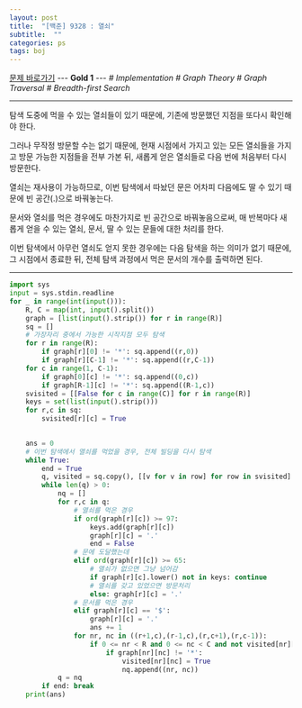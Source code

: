 ```yaml
---
layout: post
title:  "[백준] 9328 : 열쇠"
subtitle:  ""
categories: ps
tags: boj
---
```


[문제 바로가기](https://www.acmicpc.net/problem/9328) --- **Gold 1** --- *# Implementation # Graph Theory # Graph Traversal # Breadth-first Search*

---

탐색 도중에 먹을 수 있는 열쇠들이 있기 때문에, 기존에 방문했던 지점을 또다시 확인해야 한다.

그러나 무작정 방문할 수는 없기 때문에, 현재 시점에서 가지고 있는 모든 열쇠들을 가지고 방문 가능한 지점들을 전부 가본 뒤, 새롭게 얻은 열쇠들로 다음 번에 처음부터 다시 방문한다.

열쇠는 재사용이 가능하므로, 이번 탐색에서 따놨던 문은 어차피 다음에도 딸 수 있기 때문에 빈 공간(.)으로 바꿔놓는다.

문서와 열쇠를 먹은 경우에도 마찬가지로 빈 공간으로 바꿔놓음으로써, 매 반복마다 새롭게 얻을 수 있는 열쇠, 문서, 딸 수 있는 문들에 대한 처리를 한다.

이번 탐색에서 아무런 열쇠도 얻지 못한 경우에는 다음 탐색을 하는 의미가 없기 때문에, 그 시점에서 종료한 뒤, 전체 탐색 과정에서 먹은 문서의 개수를 출력하면 된다.

---

```python
import sys
input = sys.stdin.readline
for _ in range(int(input())):
    R, C = map(int, input().split())
    graph = [list(input().strip()) for r in range(R)]
    sq = []
    # 가장자리 중에서 가능한 시작지점 모두 탐색
    for r in range(R):
        if graph[r][0] != '*': sq.append((r,0))
        if graph[r][C-1] != '*': sq.append((r,C-1))
    for c in range(1, C-1):
        if graph[0][c] != '*': sq.append((0,c))
        if graph[R-1][c] != '*': sq.append((R-1,c))
    svisited = [[False for c in range(C)] for r in range(R)]
    keys = set(list(input().strip()))
    for r,c in sq:
        svisited[r][c] = True
    

    ans = 0
    # 이번 탐색에서 열쇠를 먹었을 경우, 전체 빌딩을 다시 탐색
    while True:
        end = True
        q, visited = sq.copy(), [[v for v in row] for row in svisited]
        while len(q) > 0:
            nq = []
            for r,c in q:
                # 열쇠를 먹은 경우
                if ord(graph[r][c]) >= 97:
                    keys.add(graph[r][c])
                    graph[r][c] = '.'
                    end = False
                # 문에 도달했는데
                elif ord(graph[r][c]) >= 65:
                    # 열쇠가 없으면 그냥 넘어감
                    if graph[r][c].lower() not in keys: continue
                    # 열쇠를 갖고 있었으면 방문처리
                    else: graph[r][c] = '.'
                # 문서를 먹은 경우
                elif graph[r][c] == '$':
                    graph[r][c] = '.'
                    ans += 1
                for nr, nc in ((r+1,c),(r-1,c),(r,c+1),(r,c-1)):
                    if 0 <= nr < R and 0 <= nc < C and not visited[nr][nc]:
                        if graph[nr][nc] != '*':
                            visited[nr][nc] = True
                            nq.append((nr, nc))
            q = nq
        if end: break
    print(ans)
```
